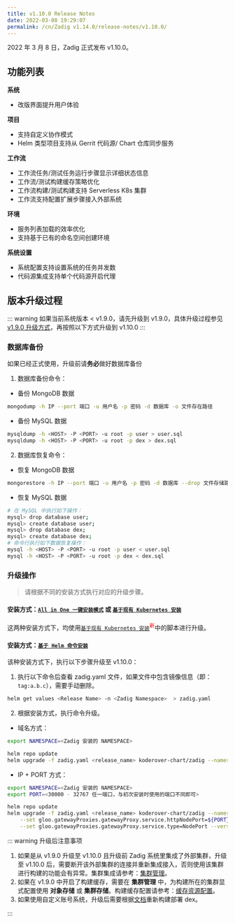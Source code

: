```yaml
---
title: v1.10.0 Release Notes
date: 2022-03-08 19:29:07
permalink: /cn/Zadig v1.14.0/release-notes/v1.10.0/
---
```


2022 年 3 月 8 日，Zadig 正式发布 v1.10.0。

## 功能列表

**系统**
- 改版界面提升用户体验

**项目**
- 支持自定义协作模式
- Helm 类型项目支持从 Gerrit 代码源/ Chart 仓库同步服务

**工作流**
- 工作流任务/测试任务运行步骤显示详细状态信息
- 工作流/测试构建缓存策略优化
- 工作流构建/测试构建支持 Serverless K8s 集群
- 工作流支持配置扩展步骤接入外部系统

**环境**
- 服务列表加载的效率优化
- 支持基于已有的命名空间创建环境

**系统设置**
- 系统配置支持设置系统的任务并发数
- 代码源集成支持单个代码源开启代理
## 版本升级过程
::: warning
如果当前系统版本 < v1.9.0，请先升级到 v1.9.0，具体升级过程参见 [v1.9.0 升级方式](/cn/Zadig%20v1.14.0/release-notes/v1.9.0/#版本升级过程)，再按照以下方式升级到 v1.10.0
:::

### 数据库备份
如果已经正式使用，升级前请**务必**做好数据库备份
1. 数据库备份命令：
- 备份 MongoDB 数据
```bash
mongodump -h IP --port 端口 -u 用户名 -p 密码 -d 数据库 -o 文件存在路径
```
- 备份 MySQL 数据
```bash
mysqldump -h <HOST> -P <PORT> -u root -p user > user.sql
mysqldump -h <HOST> -P <PORT> -u root -p dex > dex.sql
```
2. 数据库恢复命令：
- 恢复 MongoDB 数据
```bash
mongorestore -h IP --port 端口 -u 用户名 -p 密码 -d 数据库 --drop 文件存储路径
```
- 恢复 MySQL 数据
```bash
# 在 MySQL 中执行如下操作：
mysql> drop database user;
mysql> create database user;
mysql> drop database dex;
mysql> create database dex;
# 命令行执行如下数据恢复操作：
mysql -h <HOST> -P <PORT> -u root -p user < user.sql
mysql -h <HOST> -P <PORT> -u root -p dex < dex.sql
```

### 升级操作

> 请根据不同的安装方式执行对应的升级步骤。

#### 安装方式：[`All in One 一键安装模式`](/cn/Zadig%20v1.14.0/install/all-in-one/) 或 [`基于现有 Kubernetes 安装`](/cn/Zadig%20v1.14.0/install/install-on-k8s/)

这两种安装方式下，均使用[`基于现有 Kubernetes 安装`](/cn/Zadig%20v1.14.0/install/install-on-k8s/)<sup style='color: red'>新</sup>中的脚本进行升级。

#### 安装方式：[`基于 Helm 命令安装`](/cn/Zadig%20v1.14.0/install/helm-deploy/)
该种安装方式下，执行以下步骤升级至 v1.10.0：

1. 执行以下命令后查看 zadig.yaml 文件，如果文件中包含镜像信息（即：`tag:a.b.c`），需要手动删除。

```bash
helm get values <Release Name> -n <Zadig Namespace>  > zadig.yaml
```

2. 根据安装方式，执行命令升级。

- 域名方式：

```bash
export NAMESPACE=<Zadig 安装的 NAMESPACE>

helm repo update
helm upgrade -f zadig.yaml <release_name> koderover-chart/zadig --namespace ${NAMESPACE} --version=1.10.0
```

- IP + PORT 方式：

```bash
export NAMESPACE=<Zadig 安装的 NAMESPACE>
export PORT=<30000 - 32767 任一端口，与初次安装时使用的端口不同即可>

helm repo update
helm upgrade -f zadig.yaml <release_name> koderover-chart/zadig --namespace ${NAMESPACE} \
    --set gloo.gatewayProxies.gatewayProxy.service.httpNodePort=${PORT} \
    --set gloo.gatewayProxies.gatewayProxy.service.type=NodePort --version=1.10.0
```

::: warning 升级后注意事项

1. 如果是从 v1.9.0 升级至 v1.10.0 且升级前 Zadig 系统里集成了外部集群，升级至 v1.10.0 后，需要断开该外部集群的连接并重新集成接入，否则使用该集群进行构建的功能会有异常。集群集成请参考：[集群管理](/cn/Zadig%20v1.14.0/pages/cluster_manage/)。
2. 如果在 v1.9.0 中开启了构建缓存，需要在 **集群管理** 中，为构建所在的集群显式配置使用 **对象存储** 或 **集群存储**。构建缓存配置请参考：[缓存资源配置](/cn/Zadig%20v1.14.0/pages/cluster_manage/#缓存资源配置)。
3. 如果使用自定义账号系统，升级后需要根据[文档](/cn/Zadig%20v1.14.0/settings/account/custom/)重新构建部署 dex。

:::
